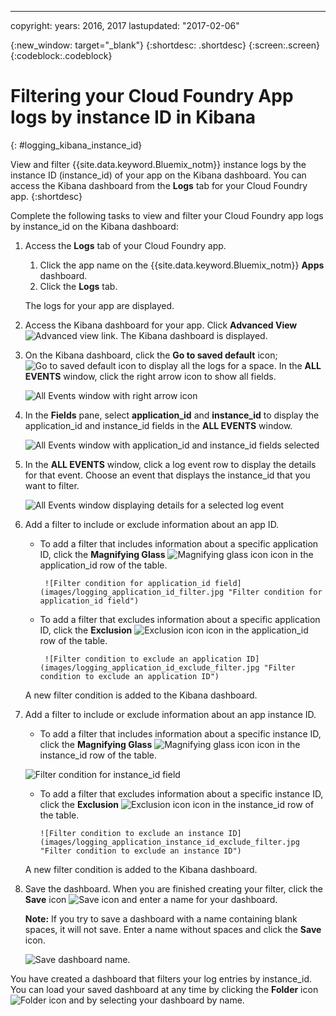 ---

copyright:
  years: 2016, 2017
lastupdated: "2017-02-06"


{:new_window: target="_blank"}
{:shortdesc: .shortdesc}
{:screen:.screen}
{:codeblock:.codeblock}


# Filtering your Cloud Foundry App logs by instance ID in Kibana
{: #logging_kibana_instance_id}

View and filter {{site.data.keyword.Bluemix_notm}} instance logs by the instance ID (instance_id) of your app on the Kibana dashboard. You can access the Kibana dashboard from the **Logs** tab for your Cloud Foundry app. 
{:shortdesc}

Complete the following tasks to view and filter your Cloud Foundry app logs by instance_id on the Kibana dashboard:

1. Access the **Logs** tab of your Cloud Foundry app. 

    1. Click the app name on the {{site.data.keyword.Bluemix_notm}} **Apps** dashboard.
    2. Click the **Logs** tab. 
    
    The logs for your app are displayed.

2. Access the Kibana dashboard for your app. Click **Advanced View** ![Advanced view link](images/logging_advanced_view.jpg "Advanced view link"). The Kibana dashboard is displayed.

3. On the Kibana dashboard, click the **Go to saved default** icon; ![Go to saved default icon](images/logging_default_dash.jpg "Go to saved default icon") to display all the logs for a space. In the **ALL EVENTS** window, click the right arrow icon to show all fields. 

    ![All Events window with right arrow icon](images/logging_all_events_no_fields.jpg "All Events window with right arrow icon")

4. In the **Fields** pane, select **application_id** and **instance_id** to display the application_id and instance_id fields in the **ALL EVENTS** window.

    ![All Events window with application_id and instance_id fields selected](images/logging_all_events_app_instance_select.jpg "All Events window with application_id and instance_id fields selected")

5. In the **ALL EVENTS** window, click a log event row to display the details for that event. Choose an event that displays the instance_id that you want to filter.

    ![All Events window displaying details for a selected log event](images/logging_selected_log_event.jpg "All Events window displaying details for a selected log event")

6. Add a filter to include or exclude information about an app ID. 

    * To add a filter that includes information about a specific application ID, click the **Magnifying Glass** ![Magnifying glass icon](images/logging_magnifying_glass.jpg) icon in the application_id row of the table. 
    
           ![Filter condition for application_id field](images/logging_application_id_filter.jpg "Filter condition for application_id field")
    
    * To add a filter that excludes information about a specific application ID, click the **Exclusion** ![Exclusion icon](images/logging_exclusion_icon.png) icon in the application_id row of the table. 
    
           ![Filter condition to exclude an application ID](images/logging_application_id_exclude_filter.jpg "Filter condition to exclude an application ID")
    
    A new filter condition is added to the Kibana dashboard.
 

7. Add a filter to include or exclude information about an app instance ID. 

    * To add a filter that includes information about a specific instance ID, click the **Magnifying Glass** ![Magnifying glass icon](images/logging_magnifying_glass.jpg "Magnifying glass icon") icon in the instance_id row of the table. 

    ![Filter condition for instance_id field](images/logging_instance_id_filter.jpg "Filter condition for instance_id field")

     * To add a filter that excludes information about a specific instance ID, click the **Exclusion** ![Exclusion icon](images/logging_exclusion_icon.png "Exclusion icon") icon in the instance_id row of the table. 
    
           ![Filter condition to exclude an instance ID](images/logging_application_instance_id_exclude_filter.jpg "Filter condition to exclude an instance ID")
    
    A new filter condition is added to the Kibana dashboard.

9. Save the dashboard. When you are finished creating your filter, click the **Save** icon ![Save icon](images/logging_save.jpg "Save icon") and enter a name for your dashboard. 

    **Note:** If you try to save a dashboard with a name containing blank spaces, it will not save. Enter a name without spaces and click the **Save** icon.

    ![Save dashboard name](images/logging_save_dashboard.jpg "Save dashboard name").

You have created a dashboard that filters your log entries by instance_id. You can load your saved dashboard at any time by clicking the **Folder** icon ![Folder icon](images/logging_folder.jpg "Folder icon") and by selecting your dashboard by name. 
